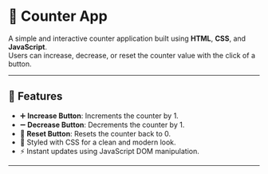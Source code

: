 # 🧮 Counter App

A simple and interactive counter application built using **HTML**, **CSS**, and **JavaScript**.  
Users can increase, decrease, or reset the counter value with the click of a button.

---

## 🚀 Features
- ➕ **Increase Button**: Increments the counter by 1.
- ➖ **Decrease Button**: Decrements the counter by 1.
- 🔄 **Reset Button**: Resets the counter back to 0.
- 🎨 Styled with CSS for a clean and modern look.
- ⚡ Instant updates using JavaScript DOM manipulation.

---


